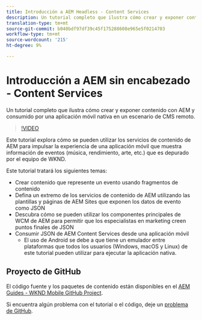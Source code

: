```yaml
---
title: Introducción a AEM Headless - Content Services
description: Un tutorial completo que ilustra cómo crear y exponer contenido mediante AEM sin encabezado.
translation-type: tm+mt
source-git-commit: b040bdf97df39c45f175288608e965e5f0214703
workflow-type: tm+mt
source-wordcount: '215'
ht-degree: 9%

---
```



# Introducción a AEM sin encabezado - Content Services

Un tutorial completo que ilustra cómo crear y exponer contenido con AEM y consumido por una aplicación móvil nativa en un escenario de CMS remoto.

>[!VIDEO](https://video.tv.adobe.com/v/28315/?quality=12&learn=on)

Este tutorial explora cómo se pueden utilizar los servicios de contenido de AEM para impulsar la experiencia de una aplicación móvil que muestra información de eventos (música, rendimiento, arte, etc.) que es depurado por el equipo de WKND.

Este tutorial tratará los siguientes temas:

* Crear contenido que represente un evento usando fragmentos de contenido
* Defina un extremo de los servicios de contenido de AEM utilizando las plantillas y páginas de AEM Sites que exponen los datos de evento como JSON
* Descubra cómo se pueden utilizar los componentes principales de WCM de AEM para permitir que los especialistas en marketing creen puntos finales de JSON
* Consumir JSON de AEM Content Services desde una aplicación móvil
   * El uso de Android se debe a que tiene un emulador entre plataformas que todos los usuarios (Windows, macOS y Linux) de este tutorial pueden utilizar para ejecutar la aplicación nativa.

## Proyecto de GitHub

El código fuente y los paquetes de contenido están disponibles en el [AEM Guides - WKND Mobile GitHub Project](https://github.com/adobe/aem-guides-wknd-mobile).

Si encuentra algún problema con el tutorial o el código, deje un [problema de GitHub](https://github.com/adobe/aem-guides-wknd-mobile/issues).
